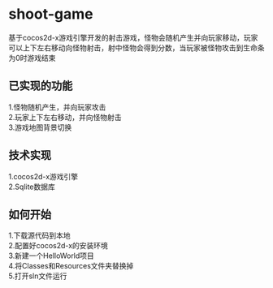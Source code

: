 # shoot-game
基于cocos2d-x游戏引擎开发的射击游戏，怪物会随机产生并向玩家移动，玩家可以上下左右移动向怪物射击，射中怪物会得到分数，当玩家被怪物攻击到生命条为0时游戏结束

## 已实现的功能
1.怪物随机产生，并向玩家攻击</br>
2.玩家上下左右移动，并向怪物射击</br>
3.游戏地图背景切换

## 技术实现
1.cocos2d-x游戏引擎</br>
2.Sqlite数据库

## 如何开始
1.下载源代码到本地</br>
2.配置好cocos2d-x的安装环境</br>
3.新建一个HelloWorld项目</br>
4.将Classes和Resources文件夹替换掉</br>
5.打开sln文件运行
